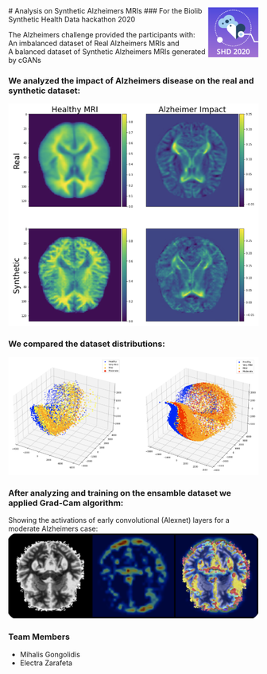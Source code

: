 <img style="float: right;" src="assets/shd.png">
# Analysis on Synthetic Alzheimers MRIs   
### For the Biolib Synthetic Health Data hackathon 2020  

The Alzheimers challenge provided the participants with:  
An imbalanced dataset of Real Alzheimers MRIs and  
A balanced dataset of Synthetic Alzheimers MRIs generated by cGANs    


### We analyzed the impact of Alzheimers disease on the real and synthetic dataset:  
![](assets/impact.png)    
### We compared the dataset distributions:  
![](assets/dist.png)    

### After analyzing and training on the ensamble dataset we applied Grad-Cam algorithm:  
Showing the activations of early convolutional (Alexnet) layers for a moderate Alzheimers case:  
![](assets/gradcam.png)  


### Team Members
- Mihalis Gongolidis
- Electra Zarafeta
